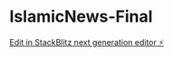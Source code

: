 # IslamicNews-Final

[Edit in StackBlitz next generation editor ⚡️](https://stackblitz.com/~/github.com/AK-Khan02/IslamicNews-Final)